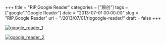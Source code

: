 +++
title = "RIP,Google Reader"
categories = ["原创"]
tags = ["google","Google Reader"]
date = "2013-07-01 00:00:00"
slug = "RIP,Google Reader"
url = "/2013/07/01/ripgoogle-reader/"
draft = false
+++

[![google_reader_1](/static/wp-content/uploads/2013/07/google_reader_1.jpg)](http://www.jiazhoulvke.com/?attachment_id=223)

[![google_reader_2](/static/wp-content/uploads/2013/07/google_reader_2.jpg)](http://www.jiazhoulvke.com/?attachment_id=224)
